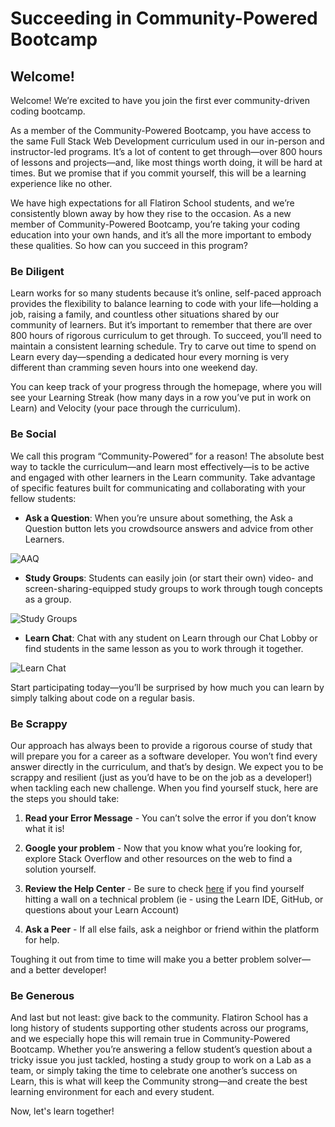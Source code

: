 # Succeeding in Community-Powered Bootcamp

## Welcome!

Welcome! We’re excited to have you join the first ever community-driven coding bootcamp. 

As a member of the Community-Powered Bootcamp, you have access to the same Full Stack Web Development curriculum used in our in-person and instructor-led programs. It’s a lot of content to get through—over 800 hours of lessons and projects—and, like most things worth doing, it will be hard at times. But we promise that if you commit yourself, this will be a learning experience like no other.

We have high expectations for all Flatiron School students, and we’re consistently blown away by how they rise to the occasion. As a new member of Community-Powered Bootcamp, you’re taking your coding education into your own hands, and it’s all the more important to embody these qualities. So how can you succeed in this program?  

### Be Diligent

Learn works for so many students because it’s online, self-paced approach provides the flexibility to balance learning to code with your life—holding a job, raising a family, and countless other situations shared by our community of learners. But it’s important to remember that there are over 800 hours of rigorous curriculum to get through. To succeed, you’ll need to maintain a consistent learning schedule. Try to carve out time to spend on Learn every day—spending a dedicated hour every morning is very different than cramming seven hours into one weekend day. 

You can keep track of your progress through the homepage, where you will see your Learning Streak (how many days in a row you’ve put in work on Learn) and Velocity (your pace through the curriculum).

### Be Social

We call this program “Community-Powered” for a reason! The absolute best way to tackle the curriculum—and learn most effectively—is to be active and engaged with other learners in the Learn community. Take advantage of specific features built for communicating and collaborating with your fellow students:

* **Ask a Question**: When you’re unsure about something, the Ask a Question button lets you crowdsource answers and advice from other Learners.

<img src='https://s3.amazonaws.com/learn-verified/AAQ.png' alt='AAQ' style='max-width=600px;' />

* **Study Groups**: Students can easily join (or start their own) video- and screen-sharing-equipped study groups to work through tough concepts as a group.

<img src='https://s3.amazonaws.com/learn-verified/StudyGroups.png' alt='Study Groups' style='max-width=600px;'/>

* **Learn Chat**: Chat with any student on Learn through our Chat Lobby or find students in the same lesson as you to work through it together.

<img src='https://s3.amazonaws.com/learn-verified/LearnChat.png' alt='Learn Chat' style='max-width=600px;'/>

Start participating today—you’ll be surprised by how much you can learn by simply talking about code on a regular basis. 

### Be Scrappy

Our approach has always been to provide a rigorous course of study that will prepare you for a career as a software developer. You won’t find every answer directly in the curriculum, and that’s by design. We expect you to be scrappy and resilient (just as you’d have to be on the job as a developer!) when tackling each new challenge. When you find yourself stuck, here are the steps you should take:

1. **Read your Error Message** - You can’t solve the error if you don’t know what it is!

2. **Google your problem** - Now that you know what you’re looking for, explore Stack Overflow and other resources on the web to find a solution yourself.

3. **Review the Help Center** - Be sure to check [here](https://help.learn.co/hc/en-us) if you find yourself hitting a wall on a technical problem (ie - using the Learn IDE, GitHub, or questions about your Learn Account)

4. **Ask a Peer** - If all else fails, ask a neighbor or friend within the platform for help. 

Toughing it out from time to time will make you a better problem solver—and a better developer!

### Be Generous

And last but not least: give back to the community. Flatiron School has a long history of students supporting other students across our programs, and we especially hope this will remain true in Community-Powered Bootcamp. Whether you’re answering a fellow student’s question about a tricky issue you just tackled, hosting a study group to work on a Lab as a team, or simply taking the time to celebrate one another’s success on Learn, this is what will keep the Community strong—and create the best learning environment for each and every student.

Now, let's learn together! 
